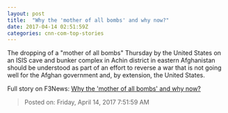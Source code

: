 ```yaml
---
layout: post
title:  "Why the 'mother of all bombs' and why now?"
date: 2017-04-14 02:51:59Z
categories: cnn-com-top-stories
---
```


The dropping of a "mother of all bombs" Thursday by the United States on an ISIS cave and bunker complex in Achin district in eastern Afghanistan should be understood as part of an effort to reverse a war that is not going well for the Afghan government and, by extension, the United States.


Full story on F3News: [Why the 'mother of all bombs' and why now?](http://www.f3nws.com/n/DrsrPD)

> Posted on: Friday, April 14, 2017 7:51:59 AM
